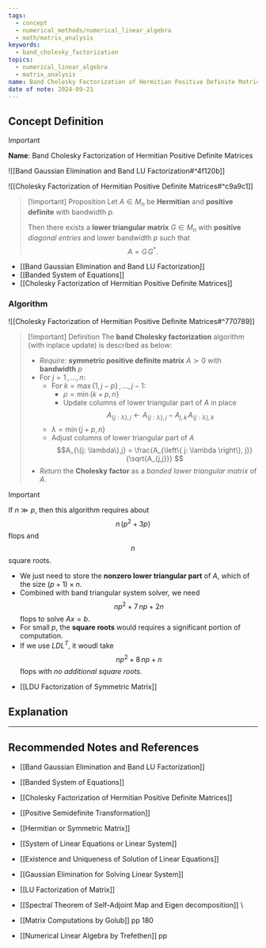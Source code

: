 ```yaml
---
tags:
  - concept
  - numerical_methods/numerical_linear_algebra
  - math/matrix_analysis
keywords:
  - band_cholesky_factorization
topics:
  - numerical_linear_algebra
  - matrix_analysis
name: Band Cholesky Factorization of Hermitian Positive Definite Matrices
date of note: 2024-09-21
---
```


## Concept Definition

>[!important]
>**Name**: Band Cholesky Factorization of Hermitian Positive Definite Matrices

![[Band Gaussian Elimination and Band LU Factorization#^4f120b]]

![[Cholesky Factorization of Hermitian Positive Definite Matrices#^c9a9c1]]

>[!important] Proposition
>Let $A\in M_{n}$ be **Hermitian** and **positive definite** with bandwidth $p$.
>
>Then there exists a **lower triangular matrix** $G \in M_{n}$ with **positive** *diagonal entries* and lower bandwidth $p$ such that $$A = G\,G^{*}.$$

- [[Band Gaussian Elimination and Band LU Factorization]]
- [[Banded System of Equations]]
- [[Cholesky Factorization of Hermitian Positive Definite Matrices]]

### Algorithm

![[Cholesky Factorization of Hermitian Positive Definite Matrices#^770789]]

>[!important] Definition
>The **band Cholesky factorization** algorithm (with inplace update) is described as below:
>- *Require*: **symmetric positive definite matrix** $A \succ 0$ with **bandwidth** $p$
>- For $j=1\,{,}\ldots{,}\,n$:
>	- For $k=\max\left\{1, j-p \right\}\,{,}\ldots{,}\,j-1$:
>		- $\rho = \min\left\{ k+p, n \right\}$
>		- Update columns of lower triangular part of $A$ in place $$A_{\left\{ j:\lambda \right\}, j} \leftarrow A_{\left\{ j:\lambda \right\}, j} - A_{j,k}\,A_{\{j:\lambda\},k}$$
>	- $\lambda = \min\left\{ j+p, n \right\}$
>	- Adjust columns of lower triangular part of $A$  $$A_{\{j: \lambda\},j} = \frac{A_{\left\{ j: \lambda \right\}, j}}{\sqrt{A_{j,j}}} $$
>- *Return* the **Cholesky factor** as a *banded lower triangular matrix*  of $A$.

>[!important]
>If $n \gg  p$, then this algorithm requires about $$n\,\left( p^2  + 3p\right)$$ flops and $$n$$ square roots.
>
>- We just need to store the **nonzero lower triangular part** of $A$, which of the size $(p+1)\times n$.
>- Combined with band triangular system solver, we need $$np^2 + 7\,np + 2n$$ flops to solve $Ax= b$.
>- For small $p$, the **square roots** would requires a significant portion of computation. 
>- If we use $LDL^{T}$, it woudl take $$np^2 + 8\,np + n$$ flops with *no additional square roots*.

- [[LDU Factorization of Symmetric Matrix]]



## Explanation





-----------
##  Recommended Notes and References


- [[Band Gaussian Elimination and Band LU Factorization]]
- [[Banded System of Equations]]

- [[Cholesky Factorization of Hermitian Positive Definite Matrices]]
- [[Positive Semidefinite Transformation]]
- [[Hermitian or Symmetric Matrix]]


- [[System of Linear Equations or Linear System]]
- [[Existence and Uniqueness of Solution of Linear Equations]]
- [[Gaussian Elimination for Solving Linear System]]
- [[LU Factorization of Matrix]]


- [[Spectral Theorem of Self-Adjoint Map and Eigen decomposition]]
\

- [[Matrix Computations by Golub]] pp 180 
- [[Numerical Linear Algebra by Trefethen]] pp 